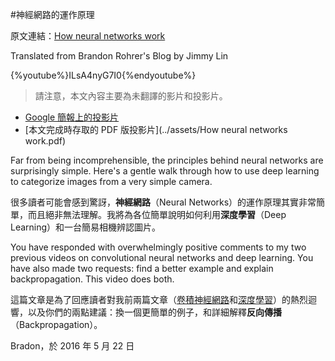 #神經網路的運作原理

原文連結：[How neural networks work](https://brohrer.github.io/how_neural_networks_work.html)

Translated from Brandon Rohrer's Blog by Jimmy Lin

{%youtube%}ILsA4nyG7I0{%endyoutube%}

> 請注意，本文內容主要為未翻譯的影片和投影片。

* [Google 簡報上的投影片](https://docs.google.com/presentation/d/1AAEFCgC0Ja7QEl3-wmuvIizbvaE-aQRksc7-W8LR2GY/edit?usp=sharing)
* [本文完成時存取的 PDF 版投影片](../assets/How neural networks work.pdf)

Far from being incomprehensible, the principles behind neural networks are surprisingly simple. Here's a gentle walk through how to use deep learning to categorize images from a very simple camera.

很多讀者可能會感到驚訝，**神經網路**（Neural Networks）的運作原理其實非常簡單，而且絕非無法理解。我將為各位簡單說明如何利用**深度學習**（Deep Learning）和一台簡易相機辨認圖片。

You have responded with overwhelmingly positive comments to my two previous videos on convolutional neural networks and deep learning. You have also made two requests: find a better example and explain backpropagation. This video does both.

這篇文章是為了回應讀者對我前兩篇文章（[卷積神經網路](../how_machine_learning_works/how_convolutional_neural_networks_work.md)和[深度學習](../how_machine_learning_works/deep_learning_demystified.md)）的熱烈迴響，以及你們的兩點建議：換一個更簡單的例子，和詳細解釋**反向傳播**（Backpropagation）。

Bradon，於 2016 年 5 月 22 日